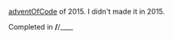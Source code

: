 [adventOfCode](https://adventofcode.com/) of 2015. I didn't made it in 2015.

Completed in __/__/____